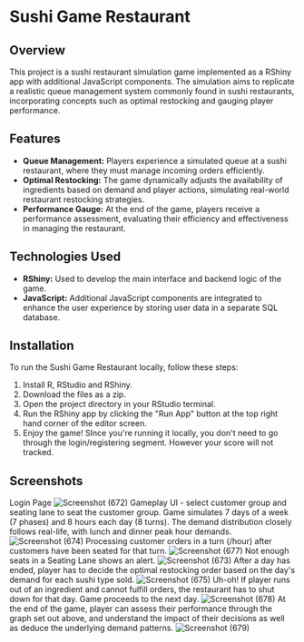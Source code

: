 # Sushi Game Restaurant

## Overview
This project is a sushi restaurant simulation game implemented as a RShiny app with additional JavaScript components. The simulation aims to replicate a realistic queue management system commonly found in sushi restaurants, incorporating concepts such as optimal restocking and gauging player performance.

## Features
- **Queue Management:** Players experience a simulated queue at a sushi restaurant, where they must manage incoming orders efficiently.
- **Optimal Restocking:** The game dynamically adjusts the availability of ingredients based on demand and player actions, simulating real-world restaurant restocking strategies.
- **Performance Gauge:** At the end of the game, players receive a performance assessment, evaluating their efficiency and effectiveness in managing the restaurant.

## Technologies Used
- **RShiny:** Used to develop the main interface and backend logic of the game.
- **JavaScript:** Additional JavaScript components are integrated to enhance the user experience by storing user data in a separate SQL database.

## Installation
To run the Sushi Game Restaurant locally, follow these steps:
1. Install R, RStudio and RShiny.
2. Download the files as a zip.
3. Open the project directory in your RStudio terminal.
4. Run the RShiny app by clicking the "Run App" button at the top right hand corner of the editor screen.
5. Enjoy the game! SInce you're running it locally, you don't need to go through the login/registering segment. However your score will not tracked.

## Screenshots
Login Page
![Screenshot (672)](https://github.com/ibra2407/sushi/assets/113652688/7a8d18a3-5ecd-4bd4-b698-6672e11ec6df)
Gameplay UI - select customer group and seating lane to seat the customer group. Game simulates 7 days of a week (7 phases) and 8 hours each day (8 turns). The demand distribution closely follows real-life, with lunch and dinner peak hour demands.
![Screenshot (674)](https://github.com/ibra2407/sushi/assets/113652688/d8b35787-eb28-4022-8243-626dccdb7933)
Processing customer orders in a turn (/hour) after customers have been seated for that turn.
![Screenshot (677)](https://github.com/ibra2407/sushi/assets/113652688/40dc3717-c6e9-4ae0-98d2-07a63bdcdba9)
Not enough seats in a Seating Lane shows an alert.
![Screenshot (673)](https://github.com/ibra2407/sushi/assets/113652688/6e2ecb6a-d691-4b3d-a9ca-fdb604e3265e)
After a day has ended, player has to decide the optimal restocking order based on the day's demand for each sushi type sold.
![Screenshot (675)](https://github.com/ibra2407/sushi/assets/113652688/37c641c8-91f3-4c34-8fc8-9883972e7ee8)
Uh-oh! If player runs out of an ingredient and cannot fulfill orders, the restaurant has to shut down for that day. Game proceeds to the next day.
![Screenshot (678)](https://github.com/ibra2407/sushi/assets/113652688/119e2b49-3a0b-4ba9-a9d5-2bdf660dc4cb)
At the end of the game, player can assess their performance through the graph set out above, and understand the impact of their decisions as well as deduce the underlying demand patterns.
![Screenshot (679)](https://github.com/ibra2407/sushi/assets/113652688/d3441657-8355-4783-bc36-0e6aafc4c7d9)


